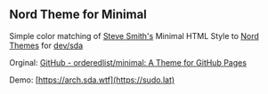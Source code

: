 

## Nord Theme for Minimal

Simple color matching of [Steve Smith's](https://github.com/orderedlist) Minimal HTML Style to [Nord Themes](https://www.nordtheme.com) for [dev/sda](https://sda.wtf)

Orginal: [GitHub - orderedlist/minimal: A Theme for GitHub Pages](https://github.com/orderedlist/minimal)

Demo: [https://arch.sda.wtf](https://sudo.lat)

